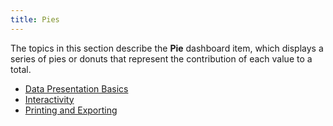 ```yaml
---
title: Pies
---
```

The topics in this section describe the **Pie** dashboard item, which displays a series of pies or donuts that represent the contribution of each value to a total.
* [Data Presentation Basics](../../../../dashboard-for-desktop/articles/dashboard-viewer/dashboard-items/pies/data-presentation-basics.md)
* [Interactivity](../../../../dashboard-for-desktop/articles/dashboard-viewer/dashboard-items/pies/interactivity.md)
* [Printing and Exporting](../../../../dashboard-for-desktop/articles/dashboard-viewer/dashboard-items/pies/printing-and-exporting.md)